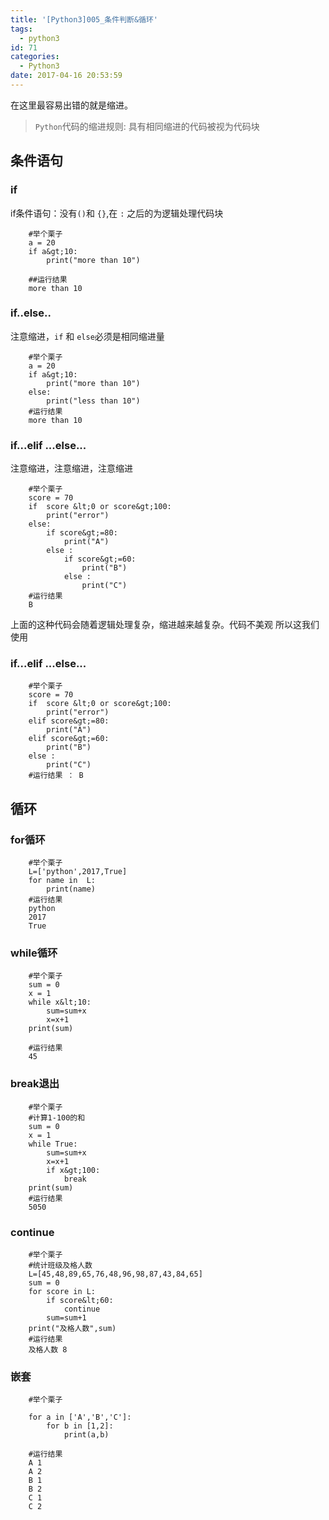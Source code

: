 ```yaml
---
title: '[Python3]005_条件判断&循环'
tags:
  - python3
id: 71
categories:
  - Python3
date: 2017-04-16 20:53:59
---
```


在这里最容易出错的就是缩进。

> `Python`代码的缩进规则: 具有相同缩进的代码被视为代码块

## 条件语句

### if

if条件语句：没有`()`和 `{}`,在 `:` 之后的为逻辑处理代码块

```
	#举个栗子
    a = 20
    if a&gt;10:
        print("more than 10")

    ##运行结果
	more than 10
``` 

### if..else..

注意缩进，`if` 和 `else`必须是相同缩进量

```
    #举个栗子
    a = 20
    if a&gt;10:
        print("more than 10")
    else:
        print("less than 10")
    #运行结果
    more than 10
```
  
### if...elif ...else...

注意缩进，注意缩进，注意缩进

```
    #举个栗子
    score = 70
    if  score &lt;0 or score&gt;100:
        print("error")
    else:
        if score&gt;=80:
            print("A")
        else :
            if score&gt;=60:
                print("B")
            else :
                print("C")
    #运行结果
    B
```

上面的这种代码会随着逻辑处理复杂，缩进越来越复杂。代码不美观 所以这我们 使用

### if...elif ...else...

```
    #举个栗子
    score = 70
    if  score &lt;0 or score&gt;100:
        print("error")
    elif score&gt;=80:
        print("A")
    elif score&gt;=60:
        print("B")
    else :
        print("C")
    #运行结果 ： B
```  

## 循环
### for循环

```
    #举个栗子
    L=['python',2017,True]
    for name in  L:
        print(name)
    #运行结果
    python
    2017
    True
```  

### while循环

```
    #举个栗子
    sum = 0
    x = 1
    while x&lt;10:
        sum=sum+x
        x=x+1
    print(sum)

    #运行结果
    45
```

### break退出

```
    #举个栗子
    #计算1-100的和
    sum = 0
    x = 1
    while True:
        sum=sum+x
        x=x+1
        if x&gt;100:
            break
    print(sum)
    #运行结果
    5050
```  

### continue

```
    #举个栗子
    #统计班级及格人数
    L=[45,48,89,65,76,48,96,98,87,43,84,65]
    sum = 0
    for score in L:
        if score&lt;60:
            continue
        sum=sum+1
    print("及格人数",sum)
    #运行结果
    及格人数 8  
```  

### 嵌套

```
    #举个栗子

    for a in ['A','B','C']:
        for b in [1,2]:
            print(a,b)

    #运行结果
    A 1
    A 2
    B 1
    B 2
    C 1
    C 2
``` 